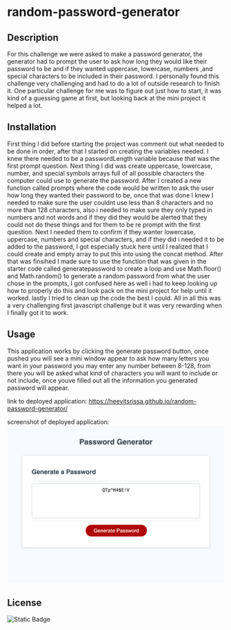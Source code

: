 # random-password-generator

## Description
For this challenge we were asked to make a password generator, the generator had to prompt the user to ask how long they would like their password to be and if they wanted uppercase, lowercase, numbers ,and special characters to be included in their password. I personally found this challenge very challenging and had to do a lot of outside research to finish it. One particular challenge for me was to figure out just how to start, it was kind of a guessing game at first, but looking back at the mini project it helped a lot.

## Installation
First thing I did before starting the project was comment out what needed to be done in order, after that I started on creating the variables needed. I knew there needed to be a passwordLength variable because that was the first prompt question. Next thing I did was create uppercase, lowercase, number, and special symbols arrays full of all possible characters the computer could use to generate the password. After I created a new function called prompts where the code would be written to ask the user how long they wanted their password to be, once that was done I knew I needed to make sure the user couldnt use less than 8 characters and no more than 128 characters, also i needed to make sure they only typed in numbers and not words and if they did they would be alerted that they could not do these things and for them to be re prompt with the first question. Next I needed them to confirm if they wanter lowercase, uppercase, numbers and special characters, and if they did i needed it to be added to the password, I got especially stuck here until I realized that I could create and empty array to put this into using the concat method. After that was finsihed I made sure to use the function that was given in the starter code called generatepassword to create a loop and use Math.floor() and Math.random() to generate a random password from what the user chose in the prompts, I got confused here as well i had to keep looking up how to properly do this and look pack on the mini project for help until it worked. lastly I tried to clean up the code the best I could. All in all this was a very challenging first javascript challenge but it was very rewarding when I finally got it to work.

## Usage
This application works by clicking the generate password button, once pushed you will see a mini window appear to ask how many letters you want in your password you may enter any number between 8-128, from there you will be asked what kind of characters you will want to include or not include, once youve filled out all the information you generated password will appear.

link to deployed application: https://heeyitsrissa.github.io/random-password-generator/

screenshot of deployed application: ![Alt text](assets/images/_Users_marissapratt_bootcamp_homework_random-password-generator_index.html.png)

## License 

![Static Badge](https://img.shields.io/badge/License-MIT)

